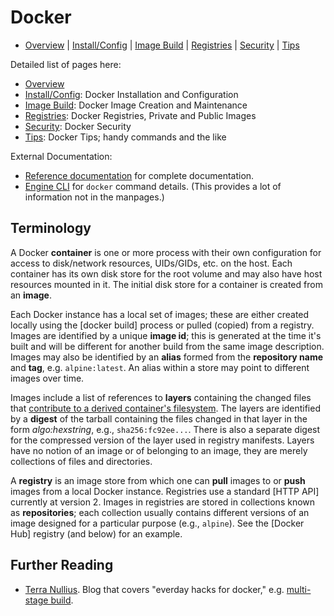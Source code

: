 Docker
======

* [Overview](README.md) | [Install/Config](config.md) | [Image Build](image.md)
  | [Registries](registries.md) | [Security](security.md) | [Tips](tips.md)

Detailed list of pages here:
* [Overview](README.md)
* [Install/Config](config.md): Docker Installation and Configuration
* [Image Build](image.md): Docker Image Creation and Maintenance
* [Registries](registries.md): Docker Registries, Private and Public Images
* [Security](security.md): Docker Security
* [Tips](tips.md): Docker Tips; handy commands and the like

External Documentation:
* [Reference documentation] for complete documentation.
* [Engine CLI] for `docker` command details.
  (This provides a lot of information not in the manpages.)


Terminology
-----------

A Docker __container__ is one or more process with their own
configuration for access to disk/network resources, UIDs/GIDs, etc. on
the host. Each container has its own disk store for the root volume
and may also have host resources mounted in it. The initial disk store
for a container is created from an __image__.

Each Docker instance has a local set of images; these are either
created locally using the [docker build] process or pulled (copied)
from a registry. Images are identified by a unique __image id__; this
is generated at the time it's built and will be different for another
build from the same image description. Images may also be identified
by an __alias__ formed from the __repository name__ and __tag__, e.g.
`alpine:latest`. An alias within a store may point to different images
over time.

Images include a list of references to __layers__ containing the
changed files that [contribute to a derived container's
filesystem][image-ids]. The layers are identified by a __digest__ of
the tarball containing the files changed in that layer in the form
_algo:hexstring_, e.g., `sha256:fc92ee...`. There is also a separate
digest for the compressed version of the layer used in registry
manifests. Layers have no notion of an image or of belonging to an
image, they are merely collections of files and directories.

A __registry__ is an image store from which one can __pull__ images to
or __push__ images from a local Docker instance. Registries use a
standard [HTTP API] currently at version 2. Images in registries are
stored in collections known as __repositories__; each collection
usually contains different versions of an image designed for a
particular purpose (e.g., `alpine`). See the [Docker Hub] registry
(and below) for an example.

[image-ids]: https://windsock.io/explaining-docker-image-ids/


Further Reading
-------------

* [Terra Nullius](https://alexei-led.github.io/).
  Blog that covers "everday hacks for docker," e.g. [multi-stage
  build](https://alexei-led.github.io/post/node_docker_multistage/).


<!-------------------------------------------------------------------->
[engine CLI]: https://docs.docker.com/engine/reference/commandline/cli/
[reference documentation]: https://docs.docker.com/reference/
